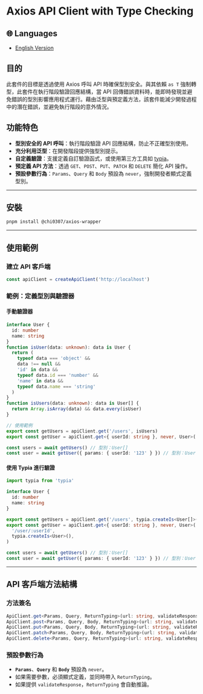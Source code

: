 # Axios API Client with Type Checking

## 🌐 Languages

- [English Version](https://github.com/chi0307/axios-wrapper/blob/master/README.md)

## 目的

此套件的目標是透過使用 Axios 呼叫 API 時確保型別安全。與其依賴 `as T` 強制轉型，此套件在執行階段驗證回應結構，當 API 回傳錯誤資料時，能即時發現並避免錯誤的型別影響應用程式運行。藉由泛型與預定義方法，該套件能減少開發過程中的潛在錯誤，並避免執行階段的意外情況。

## 功能特色

- **型別安全的 API 呼叫**：執行階段驗證 API 回應結構，防止不正確型別使用。
- **充分利用泛型**：在開發階段提供強型別提示。
- **自定義驗證**：支援定義自訂驗證函式，或使用第三方工具如 [typia](https://typia.io/)。
- **預定義 API 方法**：透過 `GET`、`POST`、`PUT`、`PATCH` 和 `DELETE` 簡化 API 操作。
- **預設參數行為**：`Params`、`Query` 和 `Body` 預設為 `never`，強制開發者顯式定義型別。

---

## 安裝

```bash
pnpm install @chi0307/axios-wrapper
```

---

## 使用範例

### 建立 API 客戶端

```typescript
const apiClient = createApiClient('http://localhost')
```

### 範例：定義型別與驗證器

#### 手動驗證器

```typescript
interface User {
  id: number
  name: string
}
function isUser(data: unknown): data is User {
  return (
    typeof data === 'object' &&
    data !== null &&
    'id' in data &&
    typeof data.id === 'number' &&
    'name' in data &&
    typeof data.name === 'string'
  )
}
function isUsers(data: unknown): data is User[] {
  return Array.isArray(data) && data.every(isUser)
}

// 使用範例
export const getUsers = apiClient.get('/users', isUsers)
export const getUser = apiClient.get<{ userId: string }, never, User>('/user/:userId', isUser)

const users = await getUsers() // 型別：User[]
const user = await getUser({ params: { userId: '123' } }) // 型別：User
```

#### 使用 Typia 進行驗證

```typescript
import typia from 'typia'

interface User {
  id: number
  name: string
}

export const getUsers = apiClient.get('/users', typia.createIs<User[]>())
export const getUser = apiClient.get<{ userId: string }, never, User>(
  '/user/:userId',
  typia.createIs<User>(),
)

const users = await getUsers() // 型別：User[]
const user = await getUser({ params: { userId: '123' } }) // 型別：User
```

---

## API 客戶端方法結構

### 方法簽名

```typescript
ApiClient.get<Params, Query, ReturnTyping>(url: string, validateResponse: (data: unknown) => data is ReturnTyping)
ApiClient.post<Params, Query, Body, ReturnTyping>(url: string, validateResponse: (data: unknown) => data is ReturnTyping)
ApiClient.put<Params, Query, Body, ReturnTyping>(url: string, validateResponse: (data: unknown) => data is ReturnTyping)
ApiClient.patch<Params, Query, Body, ReturnTyping>(url: string, validateResponse: (data: unknown) => data is ReturnTyping)
ApiClient.delete<Params, Query, ReturnTyping>(url: string, validateResponse: (data: unknown) => data is ReturnTyping)
```

### 預設參數行為

- **`Params`**、**`Query`** 和 **`Body`** 預設為 `never`。
- 如果需要參數，必須顯式定義，並同時帶入 `ReturnTyping`。
- 如果提供 `validateResponse`，`ReturnTyping` 會自動推論。
